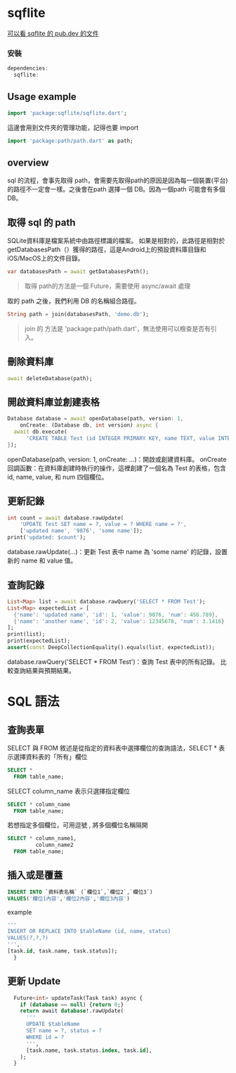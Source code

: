 # sqflite

[可以看 sqflite 的 pub.dev 的文件](https://pub.dev/packages/sqflitehttps:/)

### 安裝

```dart
dependencies:
  sqflite:
```

## Usage example

```dart
import 'package:sqflite/sqflite.dart';
```

這邊會用到文件夾的管理功能，記得也要 import
```dart
import 'package:path/path.dart' as path;
```

## overview

sql 的流程，會事先取得 path，會需要先取得path的原因是因為每一個裝置(平台)的路徑不一定會一樣。之後會在path 選擇一個 DB。因為一個path 可能會有多個DB。

## 取得 sql 的 path

SQLite資料庫是檔案系統中由路徑標識的檔案。 如果是相對的，此路徑是相對於getDatabasesPath（）獲得的路徑，這是Android上的預設資料庫目錄和iOS/MacOS上的文件目錄。

```dart
var databasesPath = await getDatabasesPath();
```

> 取得 path的方法是一個 Future，需要使用 async/await 處理
 
 取的 path 之後，我們利用 DB 的名稱組合路徑。
 ```dart
 String path = join(databasesPath, 'demo.db');
 ```

 > join 的 方法是 'package:path/path.dart'，無法使用可以檢查是否有引入。

## 刪除資料庫

```dart
await deleteDatabase(path);

```

## 開啟資料庫並創建表格
```dart
Database database = await openDatabase(path, version: 1,
    onCreate: (Database db, int version) async {
  await db.execute(
      'CREATE TABLE Test (id INTEGER PRIMARY KEY, name TEXT, value INTEGER, num REAL)');
});
```
openDatabase(path, version: 1, onCreate: ...)：開啟或創建資料庫。
onCreate 回調函數：在資料庫創建時執行的操作，這裡創建了一個名為 Test 的表格，包含 id, name, value, 和 num 四個欄位。


## 更新記錄

```dart
int count = await database.rawUpdate(
    'UPDATE Test SET name = ?, value = ? WHERE name = ?',
    ['updated name', '9876', 'some name']);
print('updated: $count');
```
database.rawUpdate(...)：更新 Test 表中 name 為 'some name' 的記錄，設置新的 name 和 value 值。

## 查詢記錄

```dart
List<Map> list = await database.rawQuery('SELECT * FROM Test');
List<Map> expectedList = [
  {'name': 'updated name', 'id': 1, 'value': 9876, 'num': 456.789},
  {'name': 'another name', 'id': 2, 'value': 12345678, 'num': 3.1416}
];
print(list);
print(expectedList);
assert(const DeepCollectionEquality().equals(list, expectedList));
```
database.rawQuery('SELECT * FROM Test')：查詢 Test 表中的所有記錄。
比較查詢結果與預期結果。


# SQL 語法

## 查詢表單
SELECT 與 FROM 敘述是從指定的資料表中選擇欄位的查詢語法，SELECT * 表示選擇資料表的「所有」欄位
```sql
SELECT *
  FROM table_name;
```
SELECT column_name 表示只選擇指定欄位
```sql
SELECT * column_name
  FROM table_name;
```
若想指定多個欄位，可用逗號 , 將多個欄位名稱隔開
```sql
SELECT * column_name1,
         column_name2
  FROM table_name;
```

## 插入或是覆蓋
```sql
INSERT INTO `資料表名稱` (`欄位1`,`欄位2`,`欄位3`)
VALUES('欄位1內容','欄位2內容','欄位3內容')
```
example
```sql
'''
INSERT OR REPLACE INTO $tableName (id, name, status)
VALUES(?,?,?)
''',
[task.id, task.name, task.status]);
  }
```

## 更新 Update

```sql
  Future<int> updateTask(Task task) async {
    if (database == null) {return 0;}
    return await database!.rawUpdate(
      '''
      UPDATE $tableName
      SET name = ?, status = ?
      WHERE id = ?
      ''',
      [task.name, task.status.index, task.id],
    );    
  }
```